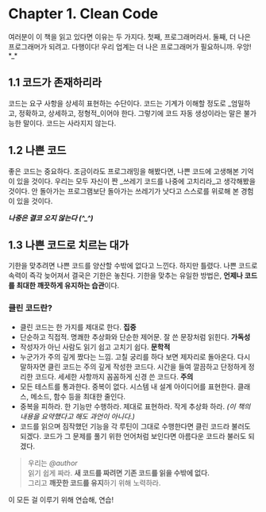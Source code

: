 # Chapter 1. Clean Code

여러분이 이 책을 읽고 있다면 이유는 두 가지다. 첫째, 프로그래머라서. 둘째, 더 나은 프로그래머가 되려고. 다행이다! 우리 업계는 더 나은 프로그래머가 필요하니까. 우앙! \*\_\*

## 1.1 코드가 존재하리라

코드는 요구 사항을 상세히 표현하는 수단이다. 코드는 기계가 이해할 정도로 _엄밀하고, 정확하고, 상세하고, 정형적_이어야 한다. 그렇기에 코드 자동 생성이라는 말은 불가능한 말이다. 코드는 사라지지 않는다.

## 1.2 나쁜 코드

좋은 코드는 중요하다. 조금이라도 프로그래밍을 해봤다면, 나쁜 코드에 고생해본 기억이 있을 것이다. 우리는 모두 자신이 짠 _쓰레기 코드를 나중에 고치리라_고 생각해봤을 것이다. 안 돌아가는 프로그램보단 돌아가는 쓰레기가 낫다고 스스로를 위로해 본 경험이 있을 것이다.

_**나중은 결코 오지 않는다 \(^\_^\)**_

## 1.3 나쁜 코드로 치르는 대가

기한을 맞추려면 나쁜 코드를 양산할 수밖에 없다고 느낀다. 하지만 틀렸다. 나쁜 코드로 속력이 즉각 늦어져서 결국은 기한은 놓친다. 기한을 맞추는 유일한 방법은, **언제나 코드를 최대한 깨끗하게 유지하는 습관**이다.

### 클린 코드란?

* 클린 코드는 한 가지를 제대로 한다. **집중**
* 단순하고 직접적. 명쾌한 추상화와 단순한 제어문. 잘 쓴 문장처럼 읽힌다. **가독성**
* 작성자가 아닌 사람도 읽기 쉽고 고치기 쉽다. **문학적**
* 누군가가 주의 깊게 짰다는 느낌. 고칠 궁리를 하다 보면 제자리로 돌아온다. 다시 말하자면 클린 코드는 주의 깊게 작성한 코드다. 시간을 들여 깔끔하고 단정하게 정리한 코드다. 세세한 사항까지 꼼꼼하게 신경 쓴 코드다. **주의**
* 모든 테스트를 통과한다. 중복이 없다. 시스템 내 설계 아이디어를 표현한다. 클래스, 메소드, 함수 등을 최대한 줄인다.
* 중복을 피하라. 한 기능만 수행하라. 제대로 표현하라. 작게 추상화 하라. _\(이 책의 내용을 요약했다고 해도 과언이 아니다.\)_
* 코드를 읽으며 짐작했던 기능을 각 루틴이 그대로 수행한다면 클린 코드라 불러도 되겠다. 코드가 그 문제를 풀기 위한 언어처럼 보인다면 아름다운 코드라 불러도 되겠다.

> 우리는 _@author_  
> 읽기 쉽게 짜라. **새 코드를 짜려면 기존 코드를 읽을 수밖에 없다.**  
> 그리고 **깨끗한 코드를 유지**하기 위해 노력하라.

이 모든 걸 이루기 위해 연습해, 연습!

